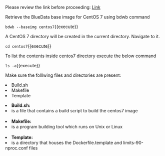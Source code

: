 Please review the link before proceeding: [Link](http://docs.bluedata.com/awb34_bdwb-shell-commands)

Retrieve the BlueData base image for CentOS 7 using bdwb command

`bdwb --baseimg centos7`{{execute}}

A CentOS 7 directory will be created in the current directory. Navigate to it.

`cd centos7`{{execute}}

To list the contents inside centos7 directory execute the below command

`ls -a`{{execute}}

Make sure the folllwing files and directories are present:

<li>Build.sh</li>
<li>Makefile</li>
<li>Template</li> 


<b><li>Build.sh:<li></b> is a file that contains a build script to build the centos7 image<br>
<br>
<b><li>Makefile:<li></b> is a program building tool which runs on Unix or Linux<br>
<br>
<b><li>Template:<li></b> is a directory that houses the Dockerfile.template and limits-90-nproc.conf files<br>
